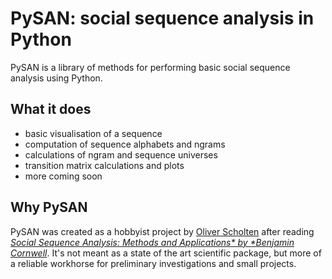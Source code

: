 # PySAN: social sequence analysis in Python

PySAN is a library of methods for performing basic social sequence analysis using Python.

## What it does
- basic visualisation of a sequence
- computation of sequence alphabets and ngrams
- calculations of ngram and sequence universes
- transition matrix calculations and plots
- more coming soon

## Why PySAN
PySAN was created as a hobbyist project by [Oliver Scholten](https://twitter.com/ojscholten) after reading *[Social Sequence Analysis: Methods and Applications* by *Benjamin Cornwell](https://www.cambridge.org/core/books/social-sequence-analysis/3AC786DA3C99EB8795C7271BB350CB88)*. It's not meant as a state of the art scientific package, but more of a reliable workhorse for preliminary investigations and small projects.

